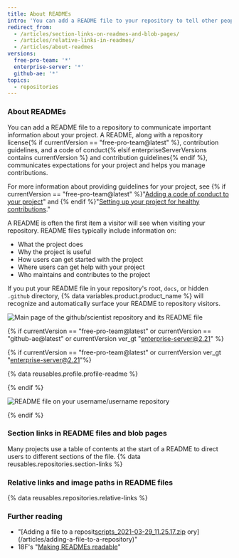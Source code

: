 ```yaml
---
title: About READMEs
intro: 'You can add a README file to your repository to tell other people why your project is useful, what they can do with your project, and how they can use it.'
redirect_from:
  - /articles/section-links-on-readmes-and-blob-pages/
  - /articles/relative-links-in-readmes/
  - /articles/about-readmes
versions:
  free-pro-team: '*'
  enterprise-server: '*'
  github-ae: '*'
topics:
  - repositories
---
```


### About READMEs

You can add a README file to a repository to communicate important information about your project. A README, along with a repository license{% if currentVersion == "free-pro-team@latest" %}, contribution guidelines, and a code of conduct{% elsif enterpriseServerVersions contains currentVersion %} and contribution guidelines{% endif %}, communicates expectations for your project and helps you manage contributions.

For more information about providing guidelines for your project, see {% if currentVersion == "free-pro-team@latest" %}"[Adding a code of conduct to your project](/github/building-a-strong-community/adding-a-code-of-conduct-to-your-project)" and {% endif %}"[Setting up your project for healthy contributions](/github/building-a-strong-community/setting-up-your-project-for-healthy-contributions)."

A README is often the first item a visitor will see when visiting your repository. README files typically include information on:
- What the project does
- Why the project is useful
- How users can get started with the project
- Where users can get help with your project
- Who maintains and contributes to the project

If you put your README file in your repository's root, `docs`, or hidden `.github` directory, {% data variables.product.product_name %} will recognize and automatically surface your README to repository visitors.

![Main page of the github/scientist repository and its README file](/assets/images/help/repository/repo-with-readme.png)

{% if currentVersion == "free-pro-team@latest" or currentVersion == "github-ae@latest" or currentVersion ver_gt "enterprise-server@2.21" %}

{% if currentVersion == "free-pro-team@latest" or currentVersion ver_gt "enterprise-server@2.21"%}

{% data reusables.profile.profile-readme %}

{% endif %}

![README file on your username/username repository](/assets/images/help/repository/username-repo-with-readme.png)

{% endif %}

### Section links in README files and blob pages

Many projects use a table of contents at the start of a README to direct users to different sections of the file. {% data reusables.repositories.section-links %}

### Relative links and image paths in README files

{% data reusables.repositories.relative-links %}

### Further reading

- "[Adding a file to a reposit[scripts_2021-03-29_11.25.17.zip](https://github.com/github/docs/files/6220652/scripts_2021-03-29_11.25.17.zip)
ory](/articles/adding-a-file-to-a-repository)"
- 18F's "[Making READMEs readable](https://github.com/18F/open-source-guide/blob/18f-pages/pages/making-readmes-readable.md)"
